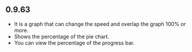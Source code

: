 ## 0.9.63

* It is a graph that can change the speed and overlap the graph 100% or more.
* Shows the percentage of the pie chart.
* You can view the percentage of the progress bar.
